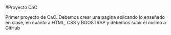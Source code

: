 #Proyecto CaC

Primer proyecto de CaC.
Debemos crear una pagina aplicando lo enseñado en clase, en cuanto a HTML, CSS y BOOSTRAP
y debemos subir el mismo a GitHub
